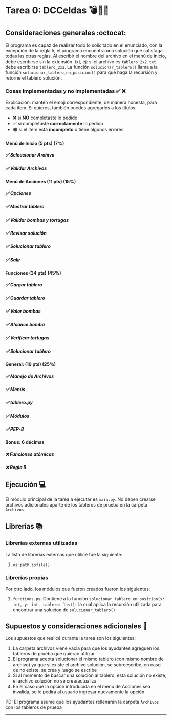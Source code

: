 # Tarea 0: DCCeldas 💣🐢🏰

## Consideraciones generales :octocat:

 El programa es capaz de realizar todo lo solicitado en el enunciado, con la excepción de la regla 5, el programa encuentra una solución que satisfaga todas las otras reglas.
 Al escribir el nombre del archivo en el menú de inicio, debe escribirse sin la extensión .txt, ej: si el archivo es ```tablero_2x2.txt``` debe escribirse ```tablero_2x2```.
 La función ```solucionar_tablero()``` llama a la función ```solucionar_tablero_en_posición()``` para que haga la recursión y retorne el tablero solución.
 
### Cosas implementadas y no implementadas :white_check_mark: :x:

Explicación: mantén el emoji correspondiente, de manera honesta, para cada item. Si quieres, también puedes agregarlos a los títulos:
- ❌ si **NO** completaste lo pedido
- ✅ si completaste **correctamente** lo pedido
- 🟠 si el item está **incompleto** o tiene algunos errores
#### Menú de Inicio (5 pts) (7%)
##### ✅ Seleccionar Archivo
##### ✅ Validar Archivos
#### Menú de Acciones (11 pts) (15%) 
##### ✅ Opciones
##### ✅ Mostrar tablero 
##### ✅ Validar bombas y tortugas
##### ✅ Revisar solución
##### ✅ Solucionar tablero
##### ✅ Salir
#### Funciones (34 pts) (45%)
##### ✅ Cargar tablero
##### ✅ Guardar tablero
##### ✅ Valor bombas
##### ✅ Alcance bomba
##### ✅ Verificar tortugas
##### ✅ Solucionar tablero
#### General: (19 pts) (25%)
##### ✅ Manejo de Archivos
##### ✅ Menús
##### ✅ tablero.py
##### ✅ Módulos
##### ✅ PEP-8
#### Bonus: 6 décimas
##### ❌ Funciones atómicas
##### ❌ Regla 5

## Ejecución :computer:
El módulo principal de la tarea a ejecutar es  ```main.py```. No deben crearse archivos adicionales aparte de los tableros de prueba en la carpeta ```Archivos``` 


## Librerías :books:
### Librerías externas utilizadas
La lista de librerías externas que utilicé fue la siguiente:

1. ```os```: ```path.isfile()```

### Librerías propias
Por otro lado, los módulos que fueron creados fueron los siguientes:

1. ```functions.py```: Contiene a la función ```solucionar_tablero_en_posicion(x: int, y: int, tablero: list):``` la cual aplica la recursión utilizada para encontrar una solucion de ```solucionar_tablero()```


## Supuestos y consideraciones adicionales :thinking:
Los supuestos que realicé durante la tarea son los siguientes:

1. La carpeta archivos viene vacia para que los ayudantes agreguen los tableros de prueba que quieran utilizar
2. El programa acepta solucionar el mismo tablero (con mismo nombre de archivo) ya que si existe el archivo solución, se sobreescribe, en caso de no existe, se crea y luego se escribe
3. Si al momento de buscar una solución al tablero, esta solución no existe, el archivo solución no se crea/actualiza
4. En el caso que la opción introducida en el menú de Acciones sea invalida, se le pedirá al usuario ingresar nuevamente la opción


PD: El programa asume que los ayudantes rellenarán la carpeta ```Archivos``` con los tableros de prueba


-------

